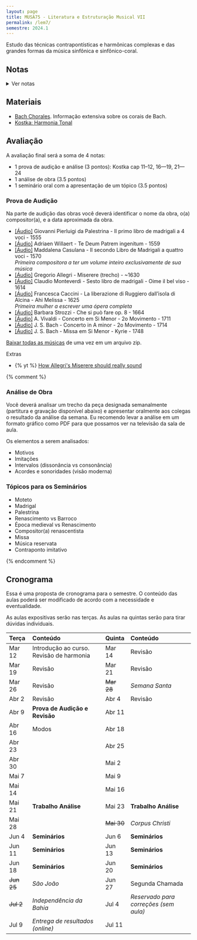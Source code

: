 ```yaml
---
layout: page
title: MUSA75 - Literatura e Estruturação Musical VII
permalink: /lem7/
semestre: 2024.1
---
```


Estudo das técnicas contrapontísticas e harmônicas complexas e das grandes
formas da música sinfônica e sinfônico-coral.

## Notas

<details>
  <summary>Ver notas</summary>

| Nome                          | Prova (3) | Análise (3.5) | Seminário (3.5) | Nota Final |
|:------------------------------|:----------|:--------------|:----------------|:-----------|
| Alex Cerqueira Marques        |           |               |                 | =sum       |
| Caroline Lima Turbiani        |           |               |                 | =sum       |
| Emyle Magna Santos Barbosa    |           |               |                 | =sum       |
| Gabriela Dalcom De Oliveira   |           |               |                 | =sum       |
| Joabe Jesus Borges            |           |               |                 | =sum       |
| João Henrique Souza E Souza   |           |               |                 | =sum       |
| Jonatan Silva De Oliveira     |           |               |                 | =sum       |
| Lizandra Dos Santos Goncalves |           |               |                 | =sum       |
| Rafael Santos Alencar         |           |               |                 | =sum       |
| Rebeca De Oliveira Lima       |           |               |                 | =sum       |
| Samuel Da Silva Ressurreição  |           |               |                 | =sum       |
| Tadeu Maciel Feitosa Campos   |           |               |                 | =sum       |
| Thiago Alves Pereira          |           |               |                 | =sum       |
| Wesley Alves Dos Santos       |           |               |                 | =sum       |

</details>

## Materiais

- [Bach Chorales](http://www.bach-chorales.com/Index.htm). Informação extensiva sobre os corais de Bach.
- [Kostka: Harmonia Tonal](https://nuvem.ufba.br/s/9s7D1lAU6nNfnoF)

## Avaliação

A avaliação final será a soma de 4 notas:

 - 1 prova de audição e análise (3 pontos): Kostka cap 11–12, 16—19, 21—24
 - 1 análise de obra (3.5 pontos)
 - 1 seminário oral com a apresentação de um tópico (3.5 pontos)


### Prova de Audição

Na parte de audição das obras você deverá identificar o nome da obra, o(a)
compositor(a), e a data aproximada da obra.

- [[Áudio]][1] Giovanni Pierluigi da Palestrina - Il primo libro de madrigali a 4 voci - 1555
- [[Áudio]][2] Adriaen Willaert - Te Deum Patrem ingenitum - 1559
- [[Áudio]][3] Maddalena Casulana - Il secondo Libro de Madrigali a quattro voci - 1570 <br/>
  _Primeira compositora a ter um volume inteiro exclusivamente de sua música_
- [[Áudio]][4] Gregorio Allegri - Miserere (trecho) - ~1630
- [[Áudio]][5] Claudio Monteverdi - Sesto libro de madrigali - Oime il bel viso - 1614
- [[Áudio]][6] Francesca Caccini - La liberazione di Ruggiero dall’isola di Alcina - Ahi Melissa - 1625 <br/>
  _Primeira mulher a escrever uma ópera completa_
- [[Áudio]][7] Barbara Strozzi - Che si può fare op. 8 - 1664
- [[Áudio]][8] A. Vivaldi - Concerto em Si Menor - 2o Movimento - 1711
- [[Áudio]][9] J. S. Bach - Concerto in A minor - 2o Movimento - 1714
- [[Áudio]][10] J. S. Bach - Missa em Si Menor - Kyrie - 1748

[Baixar todas as músicas][11] de uma vez em um arquivo zip.

[1]: https://nuvem.ufba.br/s/37ucoKUSN8igtSr
[2]: https://nuvem.ufba.br/s/JcPbGA6Q88XccH6
[3]: https://nuvem.ufba.br/s/o1A4U2TCETXtTSg
[4]: https://nuvem.ufba.br/s/SWnt6nMzUfzNyVp
[5]: https://nuvem.ufba.br/s/CbS75tsvqHKkWIW
[6]: https://nuvem.ufba.br/s/VbLKAhYCdrmnqbM
[7]: https://nuvem.ufba.br/s/6JFy5U2YNPonyJF
[8]: https://nuvem.ufba.br/s/cdv8gNa4w9AyekC
[9]: https://nuvem.ufba.br/s/dl32BNdHyfhCGgc
[10]: https://nuvem.ufba.br/s/cEsMIJ1O1rruC6I
[11]: https://nuvem.ufba.br/s/J0fpz4HGboIuWxW

Extras

- {% yt %} [How Allegri's Miserere should really sound](https://www.youtube.com/watch?v=h6hD8YtO5HI)


{% comment %}

### Análise de Obra

Você deverá analisar um trecho da peça designada semanalmente (partitura e
gravação disponível abaixo) e apresentar oralmente aos colegas o resultado da
análise da semana. Eu recomendo levar a análise em um formato gráfico como PDF
para que possamos ver na televisão da sala de aula.

Os elementos a serem analisados:
- Motivos
- Imitações
- Intervalos (dissonância vs consonância)
- Acordes e sonoridades (visão moderna)


### Tópicos para os Seminários

- Moteto
- Madrigal
- Palestrina
- Renascimento vs Barroco
- Época medieval vs Renascimento
- Compositor(a) renascentista
- Missa 
- Música reservata
- Contraponto imitativo

{% endcomment %}


## Cronograma

Essa é uma proposta de cronograma para o semestre. O conteúdo das aulas poderá
ser modificado de acordo com a necessidade e eventualidade.

As aulas expositivas serão nas terças. As aulas na quintas serão para tirar
dúvidas individuais.


| Terça             | Conteúdo                                 | Quinta            | Conteúdo                              |
|:------------------|:-----------------------------------------|:------------------|:--------------------------------------|
| Mar 12            | Introdução ao curso. Revisão de harmonia | Mar 14            | Revisão                               |
| Mar 19            | Revisão                                  | Mar 21            | Revisão                               |
| Mar 26            | Revisão                                  | <del>Mar 28</del> | _Semana Santa_                        |
| Abr 2             | Revisão                                  | Abr 4             | Revisão                               |
| Abr 9             | **Prova de Audição e Revisão**           | Abr 11            |                                       |
| Abr 16            | Modos                                    | Abr 18            |                                       |
| Abr 23            |                                          | Abr 25            |                                       |
| Abr 30            |                                          | Mai 2             |                                       |
| Mai 7             |                                          | Mai 9             |                                       |
| Mai 14            |                                          | Mai 16            |                                       |
| Mai 21            | **Trabalho Análise**                     | Mai 23            | **Trabalho Análise**                  |
| Mai 28            |                                          | <del>Mai 30</del> | _Corpus Christi_                      |
| Jun 4             | **Seminários**                           | Jun 6             | **Seminários**                        |
| Jun 11            | **Seminários**                           | Jun 13            | **Seminários**                        |
| Jun 18            | **Seminários**                           | Jun 20            | **Seminários**                        |
| <del>Jun 25</del> | _São João_                               | Jun 27            | Segunda Chamada                       |
| <del>Jul 2</del>  | _Independência da Bahia_                 | Jul 4             | _Reservado para correções (sem aula)_ |
| Jul 9             | _Entrega de resultados (online)_         | Jul 11            |                                       |

